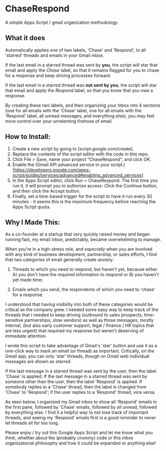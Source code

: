 # ChaseRespond
A simple Apps Script / gmail organization methodology

## What it does
Automatically applies one of two labels, 'Chase' and 'Respond', to all 'starred' threads and emails in your Gmail inbox.

If the last email in a starred thread was sent by **you**, the script will star that email and apply the *Chase* label, so that it remains flagged for you to chase for a response and keep driving processes forward.

If the last email in a starred thread was **not sent by you**, the script will star that email and apply the *Respond* label, so that you know that you owe a response.

By creating these two labels, and then organizing your Inbox into 4 sections (one for all emails with the 'Chase' label, one for all emails with the 'Respond' label, all unread messages, and everything else), you may feel more control over your unrelenting firehose of email.

## How to Install:

1) Create a new script by going to [script.google.com/create].
2) Replace the contents of the script editor with the code in this repo.
3) Click File > Save, name your project “ChaseRespond”, and click OK.
4) Enable the (Gmail API advanced service in your script.)[https://developers.google.com/apps-script/guides/services/advanced#enabling_advanced_services]
5) In the Apps Script editor, click Run > ChaseRespond. The first time you run it, it will prompt you to authorize access: Click the Continue button, and then click the Accept button.
6) Finally, set a time-based trigger for the script to have it run every 30 minutes - it seems this is the maximum frequency before reaching the Apps Script quota.


## Why I Made This:
As a co-founder at a startup that very quickly raised money and began running fast, my email inbox, predictably, became overwhelming to manage. 

When you're in a high-stress role, and *especially* when you are involved with any kind of business development, partnership, or sales efforts, I find that two categories of email generally create anxiety: 

1) Threads to which you need to respond, but haven't yet, because either A) you don't have the required information to respond or B) you haven't yet made time;

2) Emails which you send, the respondents of which you need to 'chase' for a response.

I understood that having visibility into both of these categories would be critical as the company grew. I needed some easy way to keep track of the threads that I needed to keep driving (outbound to sales prospects, time-sensitive partnerships, slow vendors) as well as those messages, mostly internal, (but also early customer support, legal / finance / HR topics that are less urgent) that required my response but weren't deserving of immediate attention. 

I wrote this script to take advantage of Gmail's 'star' button and use it as a one-click way to mark an email (or thread) as important. Critically, on the Gmail app, you can only 'star' threads, though on Gmail web individual messages are shown as starred.

If the last message in a starred thread was sent by the user, then the label 'Chase' is applied. If the last message in a starred thread was sent by someone other than the user, then the label 'Respond' is applied. If somebody replies to a 'Chase' thread, then the label is changed from 'Chase' to 'Respond'; if the user replies to a 'Respond' thread, vice versa.

As seen below, I organized my Gmail inbox to show all 'Respond' emails in the first pane, followed by 'Chase' emails, followed by all unread, followed by everything else. I find it a helpful way to not lose track of important threads, and seeing my 'Respond' emails first is a good reminder to never let threads sit for too long.

Please enjoy / try out this Google Apps Script and let me know what you think, whether about the (probably crummy) code or this inbox organizational philosophy and how it could be expanded or anything else!
